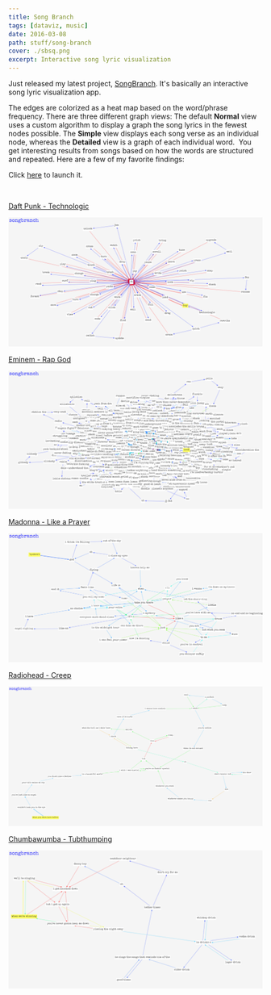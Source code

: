 ```yaml
---
title: Song Branch
tags: [dataviz, music]
date: 2016-03-08
path: stuff/song-branch
cover: ./sbsq.png
excerpt: Interactive song lyric visualization
---
```


Just released my latest project, [SongBranch](https://songbranch.herokuapp.com/). It's basically an interactive song lyric
visualization app.

The edges are colorized as a heat map based on the word/phrase frequency. There are three different
graph views: The default **Normal** view uses a custom algorithm to display a graph the song lyrics in the fewest nodes
possible. The **Simple** view displays each song verse as an individual node, whereas the **Detailed** view is a graph of each individual word.  You get interesting results from songs based on how the words are structured and repeated. Here are a few of my favorite findings:

Click [here](https://songbranch.herokuapp.com/) to launch it.

<br>

[Daft Punk - Technologic](https://songbranch.herokuapp.com/?artistName=daft+punk&songTitle=technologic)

![daftpunk](sb_daftpunk_technologic.png)

[Eminem - Rap God](https://songbranch.herokuapp.com/?artistName=eminem&songTitle=rap+god)

![eminem](sb_eminem_rapgod-1024x556.png)

[Madonna - Like a Prayer](https://songbranch.herokuapp.com/?artistName=madonna&songTitle=like+a+prayer)

![madonna](sb_madonnalikeaprayer-1024x521.png)

[Radiohead - Creep](https://songbranch.herokuapp.com/?artistName=radiohead&songTitle=creep)

![radiohead](sb_radioheadcreep-1024x563.png)

[Chumbawumba - Tubthumping](https://songbranch.herokuapp.com/?artistName=chumbawumba&songTitle=tubthumping)

![chumbawumba](sb_chumbawumba-1024x556.png)
